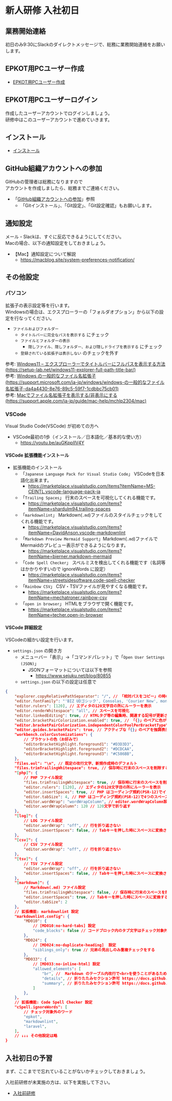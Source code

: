 # 新人研修 入社初日

## 業務開始連絡

初日のみ9:30にSlackのダイレクトメッセージで、総務に業務開始連絡をお願いします。

## EPKOT用PCユーザー作成

- [EPKOT用PCユーザー作成](./../../preparation/epkot-user/index.md)

## EPKOT用PCユーザーログイン

作成したユーザーアカウントでログインしましょう。  
研修中はこのユーザーアカウントで進めていきます。

## インストール

- [インストール](./../../preparation/install/index.md)

## GitHub組織アカウントへの参加

GitHubの管理者は総務になりますので  
アカウントを作成しましたら、総務までご連絡ください。

- 「[GitHub組織アカウントへの参加](./../../github/index.md)」参照
  - 「Gitインストール」、「Git設定」、「Git設定確認」もお願いします。

## 通知設定

メール・Slackは、すぐに反応できるようにしてください。  
Macの場合、以下の通知設定をしておきましょう。  

- 【Mac】通知設定について解説
  - <https://macblog.site/system-preferences-notification/>

## その他設定

### パソコン

拡張子の表示設定等を行います。  
Windowsの場合は、エクスプローラーの「フォルダオプション」から以下の設定を行なってください。  

- `ファイルおよびフォルダー`
  - `タイトルバーに完全なパスを表示する` にチェック
  - `ファイルとフォルダーの表示`
    - `隠しファイル、隠しフォルダー、および隠しドライブを表示する` にチェック
  - `登録されている拡張子は表示しない` のチェックを外す

参考: [Windows11 – エクスプローラーでタイトルバーにフルパスを表示する方法 (https://setup-lab.net/windows11-explorer-full-path-title-bar/)](https://setup-lab.net/windows11-explorer-full-path-title-bar/)  
参考: [Windows の一般的なファイル名拡張子 (https://support.microsoft.com/ja-jp/windows/windows-の一般的なファイル名拡張子-da4a4430-8e76-89c5-59f7-1cdbbc75cb01)](https://support.microsoft.com/ja-jp/windows/windows-の一般的なファイル名拡張子-da4a4430-8e76-89c5-59f7-1cdbbc75cb01)  
参考: [Macでファイル名拡張子を表示する/非表示にする (https://support.apple.com/ja-jp/guide/mac-help/mchlp2304/mac)](https://support.apple.com/ja-jp/guide/mac-help/mchlp2304/mac)  

### VSCode

Visual Studio Code(VSCode) が初めての方へ

- VSCode最初の1歩（インストール／日本語化／基本的な使い方）
  - <https://youtu.be/auGKppIIV4Y>

#### VSCode 拡張機能インストール

- 拡張機能のインストール
  - 「`Japanese Language Pack for Visual Studio Code`」 VSCodeを日本語化出来ます。
    - <https://marketplace.visualstudio.com/items?itemName=MS-CEINTL.vscode-language-pack-ja>
  - 「`Trailing Spaces`」 行末のスペースを可視化してくれる機能です。
    - <https://marketplace.visualstudio.com/items?itemName=shardulm94.trailing-spaces>
  - 「`markdownlint`」 Markdown(`.md`)ファイルのスタイルチェックをしてくれる機能です。
    - <https://marketplace.visualstudio.com/items?itemName=DavidAnson.vscode-markdownlint>
  - 「`Markdown Preview Mermaid Support`」Markdown(`.md`)ファイルでMermaidのプレビュー表示ができるようになります。
    - <https://marketplace.visualstudio.com/items?itemName=bierner.markdown-mermaid>
  - 「`Code Spell Checker`」 スペルミスを検出してくれる機能です（名詞等はかかりやすいので ignoreWords に設定）
    - <https://marketplace.visualstudio.com/items?itemName=streetsidesoftware.code-spell-checker>
  - 「`Rainbow CSV`」 CSV・TSVファイルが見やすくなる機能です。
    - <https://marketplace.visualstudio.com/items?itemName=mechatroner.rainbow-csv>
  - 「`open in browser`」 HTMLをブラウザで開く機能です。
    - <https://marketplace.visualstudio.com/items?itemName=techer.open-in-browser>

#### VSCode 詳細設定

VSCodeの細かい設定を行います。

- `settings.json` の開き方
  - メニューバー「表示」→「コマンドパレット」で「`Open User Settings (JSON)`」
    - JSONフォーマットについては以下を参照
      - <https://www.sejuku.net/blog/80855>
  - `settings.json` の以下の設定は任意で

```json
{
    "explorer.copyRelativePathSeparator": "/", // 「相対パスをコピー」の時の区切り文字
    "editor.fontFamily": "'BIZ UDゴシック', Consolas, 'Courier New', monospace",
    "editor.rulers": [120], // エディタの120文字目の所にルーラーを表示
    "editor.renderWhitespace": "all", // スペースを可視化
    "editor.linkedEditing": true, // HTMLタグ等の編集時、関連する記号が更新される（PHPには無効）
    "editor.bracketPairColorization.enabled": true, // 「{}」のペアに色がつく
    "editor.bracketPairColorization.independentColorPoolPerBracketType": true, // 異なるタイプのブラケットは同じ色にする
    "editor.guides.bracketPairs": true, // アクティブな「{}」のペアを強調表示
    "workbench.colorCustomizations": {
        // ブラケットの色（お好みで）
        "editorBracketHighlight.foreground1": "#D3D3D3",
        "editorBracketHighlight.foreground2": "#DCDCAA",
        "editorBracketHighlight.foreground3": "#C586BB",
    },
    "files.eol": "\n", // 既定の改行文字、新規作成時のデフォルト
    "files.trimTrailingWhitespace": true, // 保存時に行末のスペースを削除する
    "[php]": {
        // PHP ファイル設定
        "files.trimTrailingWhitespace": true, // 保存時に行末のスペースを削除する
        "editor.rulers": [120], // エディタの120文字目の所にルーラーを表示
        "editor.insertSpaces": true, // PHP はコーディング規約(PSR-12)でインデントにタブの使用は禁じられている
        "editor.tabSize": 4, // PHP はコーディング規約(PSR-12)で4つのスペースと決められている
        "editor.wordWrap": "wordWrapColumn", // editor.wordWrapColumn設定値で折り返す
        "editor.wordWrapColumn": 120 // 120文字で折り返す
    },
    "[log]": {
        // LOG ファイル設定
        "editor.wordWrap": "off", // 行を折り返さない
        "editor.insertSpaces": false, // Tabキーを押した時にスペースに変換されない
    },
    "[csv]": {
        // CSV ファイル設定
        "editor.wordWrap": "off", // 行を折り返さない
    },
    "[tsv]": {
        // TSV ファイル設定
        "editor.wordWrap": "off", // 行を折り返さない
        "editor.insertSpaces": false, // Tabキーを押した時にスペースに変換されない
    },
    "[markdown]": {
        // Markdown(.md) ファイル設定
        "files.trimTrailingWhitespace": false, // 保存時に行末のスペースを削除しない
        "editor.insertSpaces": true, // Tabキーを押した時にスペースに変換する
        "editor.tabSize": 2
    },
    // 拡張機能: markdownlint 設定
    "markdownlint.config": {
        "MD010": {
            // [MD010:no-hard-tabs] 設定
            "code_blocks": false // コードブロック内のタブ文字はチェック対象外
        },
        "MD024": {
            // [MD024:no-duplicate-heading]  設定
            "siblings_only": true // 兄弟の見出しのみ重複チェックをする
        },
        "MD033": {
            // [MD033:no-inline-html] 設定
            "allowed_elements": [
                "br", //  Markdown のテーブル内改行で<br>を使うことがあるため許可
                "details", // 折りたたみセクション許可 https://docs.github.com/ja/enterprise-cloud@latest/get-started/writing-on-github/working-with-advanced-formatting/organizing-information-with-collapsed-sections
                "summary", // 折りたたみセクション許可 https://docs.github.com/ja/enterprise-cloud@latest/get-started/writing-on-github/working-with-advanced-formatting/organizing-information-with-collapsed-sections
            ]
        },
    },
    // 拡張機能: Code Spell Checker 設定
    "cSpell.ignoreWords": [
        // チェック対象外のワード
        "epkot",
        "markdownlint",
        "laravel",
    ],
    // ↓↓↓ その他設定は略
}
```

## 入社初日の予習

まず、ここまでで忘れていることがないかチェックしておきましょう。  

入社前研修が未実施の方は、以下を実施して下さい。

- [入社前研修](./../t/index.md)
